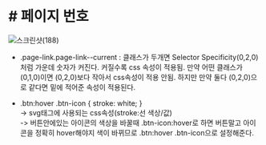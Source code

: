 # # 페이지 번호

![스크린샷(188)](https://user-images.githubusercontent.com/79892837/141976959-91c792f8-1c8d-4f99-802d-2119110b77f3.png)

- .page-link.page-link--current : 클래스가 두개면 Selector Specificity(0,2,0) 처럼 가운데 숫자가 커진다. 커질수록 css 속성이 적용됨. 만약 어떤 클래스가 (0,1,0)이면 (0,2,0)보다 작아서 css속성이 적용 안됨. 하지만 만약 둘다 (0,2,0)으로 같다면 밑에 적어준 속성이 적용된다.

- .btn:hover .btn-icon {
  stroke: white;
  }  
   -> svg태그에 사용되는 css속성(stroke:선 색상/값)</br>
  -> 버튼안에있는 아이콘의 색상을 바꿀때 .btn-icon:hover로 하면 버튼말고 아이콘을 정확히 hover해야지 색이 바뀌므로 .btn:hover .btn-icon으로 설정해준다.
